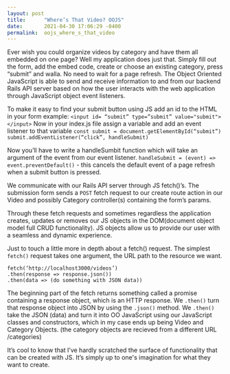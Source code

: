 ```yaml
---
layout: post
title:      "Where’s That Video? OOJS"
date:       2021-04-30 17:06:29 -0400
permalink:  oojs_where_s_that_video
---
```



Ever wish you could organize videos by category and have them all embedded on one page? Well my application does just that. Simply fill out the form, add the embed code, create or choose an existing category, press “submit” and walla. No need to wait for a page refresh. The Object Oriented JavaScript is able to send and receive information to and from our backend Rails API server based on how the user interacts with the web application through JavaScript object event listeners. 

To make it easy to find your submit button using JS add an id to the HTML in your form 
example:  `<input id= “submit” type=”submit” value="submit"></input>`
Now in your index.js file assign a variable and add an event listener to that variable
`const submit = document.getElementById(“submit”)
submit.addEventListener(“click”, handleSubmit)`

Now you’ll have to write a handleSumbit function which will take an argument of the event from our event listener. 
`handleSubmit = (event) => event.preventDefault()` - this cancels the default event of a page refresh when a submit button is pressed. 

We communicate with our Rails API server through JS fetch()’s. The submission form sends a `POST` fetch request to our create route action in our Video and possibly Category controller(s) containing the form’s params.

Through these fetch requests and sometimes regardless the application creates, updates or removes our JS objects in the DOM(document object model full CRUD functionality). JS objects allow us to provide our user with a seamless and dynamic experience. 

Just to touch a little more in depth about a fetch() request. The simplest `fetch()` request takes one argument, the URL path to the resource we want.
```
fetch(‘http://localhost3000/videos’)
.then(response => response.json())
.then(data => (do something with JSON data))
```

The beginning part of the fetch returns something called a promise containing a response object, which is an HTTP response. We `.then()` turn that response object into JSON by using the `.json()` method. We `.then()` take the JSON (data) and turn it into OO JavaScript using our JavaScript classes and constructors, which in my case ends up being Video and Category Objects. (the category objects are recieved from a different URL /categories)


It’s cool to know that I’ve hardly scratched the surface of functionality that can be created with JS. It’s simply up to one's imagination for what they want to create. 

